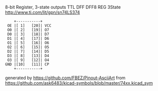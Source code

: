 8-bit Register, 3-state outputs
TTL DFF DFF8 REG 3State
http://www.ti.com/lit/gpn/sn74LS374


	    +-----------+
	 OE |[ 1]   [20]| VCC
	 O0 |[ 2]   [19]| O7
	 D0 |[ 3]   [18]| D7
	 D1 |[ 4]   [17]| D6
	 O1 |[ 5]   [16]| O6
	 O2 |[ 6]   [15]| O5
	 D2 |[ 7]   [14]| D5
	 D3 |[ 8]   [13]| D4
	 O3 |[ 9]   [12]| O4
	GND |[10]   [11]| CP
	    +-----------+


generated by https://github.com/FBEZ/Pinout-AsciiArt from https://github.com/ask6483/kicad-symbols/blob/master/74xx.kicad_sym